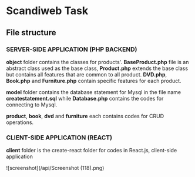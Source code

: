 # Scandiweb Task

## File structure

### SERVER-SIDE APPLICATION (PHP BACKEND)
**object** folder contains the classes for products'. **BaseProduct.php** file is an abstract class used as the base class, **Product.php** extends the base class but contains all features that are common to all product. **DVD.php**, **Book.php** and **Furniture.php** contain specific features for each product.


**model** folder contains the database statement for Mysql in the file name **createstatement.sql** while **Database.php** contains the codes for connecting to Mysql.

**product**, **book**, **dvd** and **furniture** each contains codes for CRUD operations.

### CLIENT-SIDE APPLICATION (REACT)
**client** folder is the create-react folder for codes in React.js, client-side application

![screenshot](/api/Screenshot (118).png)